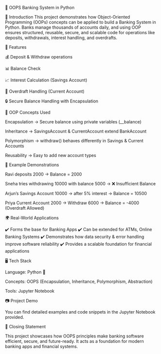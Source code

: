 🏦 OOPS Banking System in Python

📌 Introduction
This project demonstrates how Object-Oriented Programming (OOPs) concepts can be applied to build a Banking System in Python.
Banks manage thousands of accounts daily, and using OOP ensures structured, reusable, secure, and scalable code for operations like deposits, withdrawals, interest handling, and overdrafts.

🚀 Features

💰 Deposit & Withdraw operations

📊 Balance Check

📈 Interest Calculation (Savings Account)

🏦 Overdraft Handling (Current Account)

🔒 Secure Balance Handling with Encapsulation


🧩 OOP Concepts Used

Encapsulation → Secure balance using private variables (__balance)

Inheritance → SavingsAccount & CurrentAccount extend BankAccount

Polymorphism → withdraw() behaves differently in Savings & Current Accounts

Reusability → Easy to add new account types


📖 Example Demonstrations

Ravi deposits 2000 → Balance = 2000

Sneha tries withdrawing 10000 with balance 5000 → ❌ Insufficient Balance

Arjun’s Savings Account 10000 → after 5% interest → Balance = 10500

Priya Current Account 2000 → Withdraw 6000 → Balance = -4000 (Overdraft Allowed)


🌍 Real-World Applications

✔️ Forms the base for Banking Apps
✔️ Can be extended for ATMs, Online Banking Systems
✔️ Demonstrates how data security & error handling improve software reliability
✔️ Provides a scalable foundation for financial applications


🖥️ Tech Stack

Language: Python 🐍

Concepts: OOPS (Encapsulation, Inheritance, Polymorphism, Abstraction)

Tools: Jupyter Notebook


📷 Project Demo

You can find detailed examples and code snippets in the Jupyter Notebook provided.


🙌 Closing Statement

This project showcases how OOPS principles make banking software efficient, secure, and future-ready.
It acts as a foundation for modern banking apps and financial systems.

